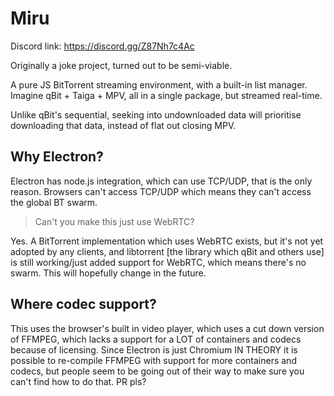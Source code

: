 # Miru

Discord link: https://discord.gg/Z87Nh7c4Ac

Originally a joke project, turned out to be semi-viable.

A pure JS BitTorrent streaming environment, with a built-in list manager. Imagine qBit + Taiga + MPV, all in a single package, but streamed real-time.

Unlike qBit's sequential, seeking into undownloaded data will prioritise downloading that data, instead of flat out closing MPV.

## Why Electron?
Electron has node.js integration, which can use TCP/UDP, that is the only reason. Browsers can't access TCP/UDP which means they can't access the global BT swarm.
> Can't you make this just use WebRTC?

Yes. A BitTorrent implementation which uses WebRTC exists, but it's not yet adopted by any clients, and libtorrent [the library which qBit and others use] is still working/just added support for WebRTC, which means there's no swarm. This will hopefully change in the future.

## Where codec support?
This uses the browser's built in video player, which uses a cut down version of FFMPEG, which lacks a support for a LOT of containers and codecs because of licensing. Since Electron is just Chromium IN THEORY it is possible to re-compile FFMPEG with support for more containers and codecs, but people seem to be going out of their way to make sure you can't find how to do that. PR pls?
